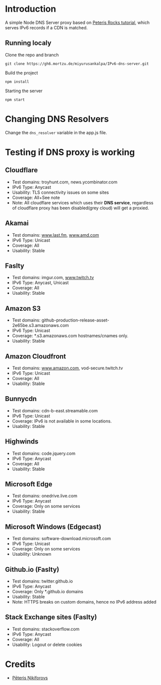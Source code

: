 # Introduction

A simple Node DNS Server proxy based on [Peteris Rocks tutorial](https://peteris.rocks/blog/dns-proxy-server-in-node-js-with-ui/), which serves IPv6 records if a CDN is matched.

## Running localy

Clone the repo and branch

	git clone https://gh6.mortzu.de/miyurusankalpa/IPv6-dns-server.git

Build the project 

	npm install

Starting the server 

	npm start

# Changing DNS Resolvers

Change the `dns_resolver` variable in the app.js file.

# Testing if DNS proxy is working

## Cloudflare

* Test domains: troyhunt.com, news.ycombinator.com
* IPv6 Type: Anycast
* Usability: TLS connectivity issues on some sites
* Coverage: All+See note
* Note: All cloudflare services which uses their **DNS service**, regardless of cloudflare proxy has been disabled(grey cloud) will get a proxied.

## Akamai

* Test domains: www.last.fm, www.amd.com
* IPv6 Type: Unicast
* Coverage: All
* Usability: Stable

## Faslty 

* Test domains: imgur.com, www.twitch.tv
* IPv6 Type: Anycast, Unicast
* Coverage: All
* Usability: Stable

## Amazon S3 

* Test domains: github-production-release-asset-2e65be.s3.amazonaws.com
* IPv6 Type: Unicast
* Coverage: *.s3.amazonaws.com hostnames/cnames only.
* Usability: Stable

## Amazon Cloudfront 

* Test domains: www.amazon.com, vod-secure.twitch.tv
* IPv6 Type: Unicast
* Coverage: All
* Usability: Stable

## Bunnycdn

* Test domains: cdn-b-east.streamable.com
* IPv6 Type: Unicast
* Coverage: IPv6 is not available in some locations.
* Usability: Stable

## Highwinds

* Test domains: code.jquery.com
* IPv6 Type: Anycast
* Coverage: All
* Usability: Stable

## Microsoft Edge

* Test domains: onedrive.live.com
* IPv6 Type: Anycast
* Coverage: Only on some services
* Usability: Stable

## Microsoft Windows (Edgecast)

* Test domains: software-download.microsoft.com
* IPv6 Type: Unicast
* Coverage: Only on some services
* Usability: Unknown

## Github.io (Faslty)

* Test domains: twitter.github.io
* IPv6 Type: Anycast
* Coverage: Only *.github.io domains
* Usability: Stable
* Note: HTTPS breaks on custom domains, hence no IPv6 address added 

## Stack Exchange sites (Faslty)

* Test domains: stackoverflow.com
* IPv6 Type: Anycast
* Coverage: All
* Usability: Logout or delete cookies

# Credits
* [Pēteris Ņikiforovs](https://peteris.rocks/)